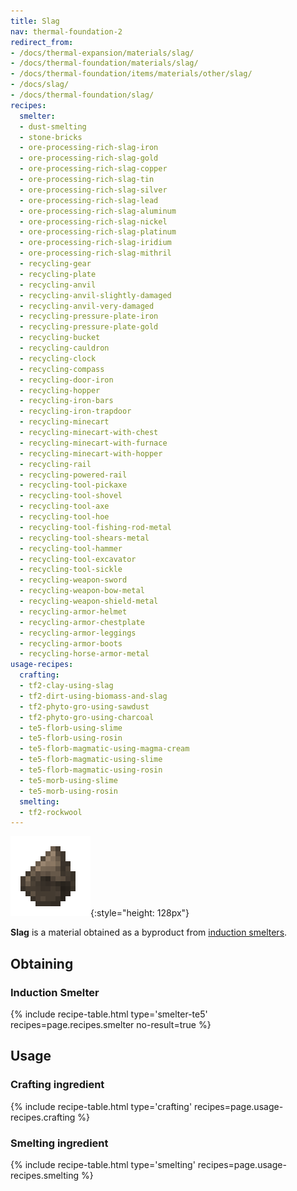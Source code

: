 ```yaml
---
title: Slag
nav: thermal-foundation-2
redirect_from:
- /docs/thermal-expansion/materials/slag/
- /docs/thermal-foundation/materials/slag/
- /docs/thermal-foundation/items/materials/other/slag/
- /docs/slag/
- /docs/thermal-foundation/slag/
recipes:
  smelter:
  - dust-smelting
  - stone-bricks
  - ore-processing-rich-slag-iron
  - ore-processing-rich-slag-gold
  - ore-processing-rich-slag-copper
  - ore-processing-rich-slag-tin
  - ore-processing-rich-slag-silver
  - ore-processing-rich-slag-lead
  - ore-processing-rich-slag-aluminum
  - ore-processing-rich-slag-nickel
  - ore-processing-rich-slag-platinum
  - ore-processing-rich-slag-iridium
  - ore-processing-rich-slag-mithril
  - recycling-gear
  - recycling-plate
  - recycling-anvil
  - recycling-anvil-slightly-damaged
  - recycling-anvil-very-damaged
  - recycling-pressure-plate-iron
  - recycling-pressure-plate-gold
  - recycling-bucket
  - recycling-cauldron
  - recycling-clock
  - recycling-compass
  - recycling-door-iron
  - recycling-hopper
  - recycling-iron-bars
  - recycling-iron-trapdoor
  - recycling-minecart
  - recycling-minecart-with-chest
  - recycling-minecart-with-furnace
  - recycling-minecart-with-hopper
  - recycling-rail
  - recycling-powered-rail
  - recycling-tool-pickaxe
  - recycling-tool-shovel
  - recycling-tool-axe
  - recycling-tool-hoe
  - recycling-tool-fishing-rod-metal
  - recycling-tool-shears-metal
  - recycling-tool-hammer
  - recycling-tool-excavator
  - recycling-tool-sickle
  - recycling-weapon-sword
  - recycling-weapon-bow-metal
  - recycling-weapon-shield-metal
  - recycling-armor-helmet
  - recycling-armor-chestplate
  - recycling-armor-leggings
  - recycling-armor-boots
  - recycling-horse-armor-metal
usage-recipes:
  crafting:
  - tf2-clay-using-slag
  - tf2-dirt-using-biomass-and-slag
  - tf2-phyto-gro-using-sawdust
  - tf2-phyto-gro-using-charcoal
  - te5-florb-using-slime
  - te5-florb-using-rosin
  - te5-florb-magmatic-using-magma-cream
  - te5-florb-magmatic-using-slime
  - te5-florb-magmatic-using-rosin
  - te5-morb-using-slime
  - te5-morb-using-rosin
  smelting:
  - tf2-rockwool
---
```


![Slag](/assets/images/thermal-foundation-2/slag.png){:style="height: 128px"}


**Slag** is a material obtained as a byproduct from [induction
smelters](/docs/thermal-expansion-5/induction-smelter/).


Obtaining
---------

### Induction Smelter
{% include recipe-table.html type='smelter-te5' recipes=page.recipes.smelter no-result=true %}


Usage
-----

### Crafting ingredient
{% include recipe-table.html type='crafting' recipes=page.usage-recipes.crafting %}

### Smelting ingredient
{% include recipe-table.html type='smelting' recipes=page.usage-recipes.smelting %}
